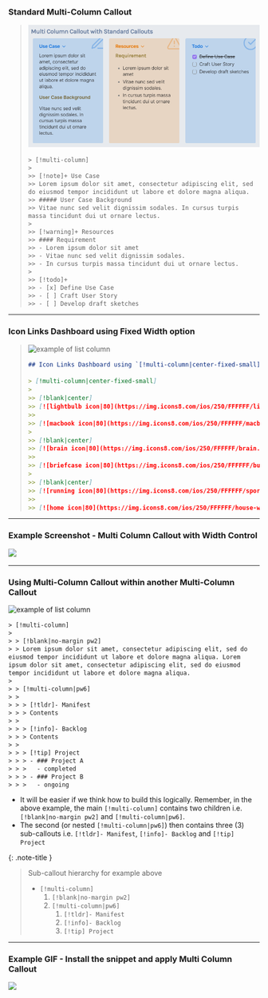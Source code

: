 

### Standard Multi-Column Callout
> ![](/docs/assets/mc-callout-standard.png)
> ```
> > [!multi-column]
> >
> >> [!note]+ Use Case
> >> Lorem ipsum dolor sit amet, consectetur adipiscing elit, sed do eiusmod tempor incididunt ut labore et dolore magna aliqua.
> >> ##### User Case Background
> >> Vitae nunc sed velit dignissim sodales. In cursus turpis massa tincidunt dui ut ornare lectus.
> >
> >> [!warning]+ Resources
> >> #### Requirement
> >> - Lorem ipsum dolor sit amet
> >> - Vitae nunc sed velit dignissim sodales.
> >> - In cursus turpis massa tincidunt dui ut ornare lectus.
> >
> >> [!todo]+
> >> - [x] Define Use Case
> >> - [ ] Craft User Story
> >> - [ ] Develop draft sketches
> ```

---

### Icon Links Dashboard using Fixed Width option
> ![example of list column](https://raw.githubusercontent.com/efemkay/obsidian-modular-css-layout/main/docs/assets/mc-callout-fixed-width.png)
>
> ```markdown
> ## Icon Links Dashboard using `[!multi-column|center-fixed-small]`
>
> > [!multi-column|center-fixed-small]
> >
> >> [!blank|center]
> >> [![lightbulb icon|80](https://img.icons8.com/ios/250/FFFFFF/light-on.png) <br/> Interests](target%20note.md)
> >>
> >> [![macbook icon|80](https://img.icons8.com/ios/250/FFFFFF/macbook.png) <br/> Technology](target%20note.md)
> >
> >> [!blank|center]
> >> [![brain icon|80](https://img.icons8.com/ios/250/FFFFFF/brain.png) <br/> Life & Wisdom](target%20note.md)
> >>
> >> [![briefcase icon|80](https://img.icons8.com/ios/250/FFFFFF/business.png) <br/> Work](target%20note.md)
> >
> >> [!blank|center]
> >> [![running icon|80](https://img.icons8.com/ios/250/FFFFFF/sports-mode.png) <br/> Health](target%20note.md)
> >>
> >> [![home icon|80](https://img.icons8.com/ios/250/FFFFFF/house-with-a-garden.png) <br/> Family](target%20note.md)
>
> ```

---

### Example Screenshot - Multi Column Callout with Width Control
<img src="https://raw.githubusercontent.com/efemkay/obsidian-modular-css-layout/main/docs/assets/mc-callout-width-control.png" height="350px" />

---

### Using Multi-Column Callout within another Multi-Column Callout

![example of list column](https://raw.githubusercontent.com/efemkay/obsidian-modular-css-layout/main/docs/assets/mc-callout-within-mc-callout.jpg)

```
> [!multi-column]
>
> > [!blank|no-margin pw2]
> > Lorem ipsum dolor sit amet, consectetur adipiscing elit, sed do eiusmod tempor incididunt ut labore et dolore magna aliqua. Lorem ipsum dolor sit amet, consectetur adipiscing elit, sed do eiusmod tempor incididunt ut labore et dolore magna aliqua.
>
> > [!multi-column|pw6]
> >
> > > [!tldr]- Manifest
> > > Contents
> >
> > > [!info]- Backlog
> > > Contents
> >
> > > [!tip] Project
> > > - ### Project A
> > > 	- completed
> > > - ### Project B
> > > 	- ongoing
```

- It will be easier if we think how to build this logically. Remember, in the above example, the main `[!multi-column]` contains two children i.e. `[!blank|no-margin pw2]` and `[!multi-column|pw6]`.
- The second (or nested `[!multi-column|pw6]`) then contains three (3) sub-callouts i.e. `[!tldr]- Manifest`, `[!info]- Backlog` and `[!tip] Project`

{: .note-title }
> Sub-callout hierarchy for example above
>
> - `[!multi-column]`
> 	1. `[!blank|no-margin pw2]`
> 	2. `[!multi-column|pw6]`
> 		1. `[!tldr]- Manifest`
> 		2. `[!info]- Backlog`
> 		3. `[!tip] Project`


---

### Example GIF - Install the snippet and apply Multi Column Callout
<img src="https://raw.githubusercontent.com/efemkay/obsidian-modular-css-layout/main/docs/assets/how%20to%20install%20and%20enable%20MCL.gif" height="350px" />
